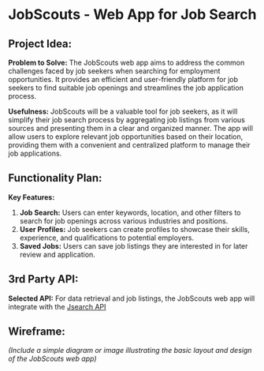 
# JobScouts - Web App for Job Search

## Project Idea:

**Problem to Solve:** The JobScouts web app aims to address the common challenges faced by job seekers when searching for employment opportunities. It provides an efficient and user-friendly platform for job seekers to find suitable job openings and streamlines the job application process.

**Usefulness:** JobScouts will be a valuable tool for job seekers, as it will simplify their job search process by aggregating job listings from various sources and presenting them in a clear and organized manner. The app will allow users to explore relevant job opportunities based on their location, providing them with a convenient and centralized platform to manage their job applications.

## Functionality Plan:

**Key Features:**
1. **Job Search:** Users can enter keywords, location, and other filters to search for job openings across various industries and positions.
2. **User Profiles:** Job seekers can create profiles to showcase their skills, experience, and qualifications to potential employers.
3. **Saved Jobs:** Users can save job listings they are interested in for later review and application.

## 3rd Party API:

**Selected API:** For data retrieval and job listings, the JobScouts web app will integrate with the [Jsearch API](https://rapidapi.com/letscrape-6bRBa3QguO5/api/jsearch)

## Wireframe:

_*(Include a simple diagram or image illustrating the basic layout and design of the JobScouts web app)*_

